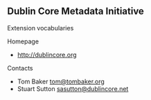 ## Dublin Core Metadata Initiative

Extension vocabularies

Homepage

* http://dublincore.org

Contacts

* Tom Baker <tom@tombaker.org>
* Stuart Sutton <sasutton@dublincore.net>

